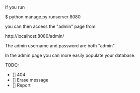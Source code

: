 If you run

$ python manage.py runserver 8080

you can then access the "admin" page from

http://localhost:8080/admin/

The admin username and password are both "admin".

In the admin page you can more easily populate your database.

TODO:

- [] 404
- [] Erase message
- [] Report
